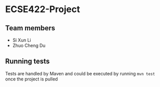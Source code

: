 # ECSE422-Project

## Team members
* Si Xun Li
* Zhuo Cheng Du

## Running tests
Tests are handled by Maven and could be executed by running `mvn test` once the project is pulled
